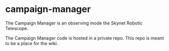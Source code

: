 # campaign-manager
The Campaign Manager is an observing mode the Skynet Robotic Telescope.

The Campaign Manager code is hosted in a private repo. This repo is meant to be a place for the wiki.
